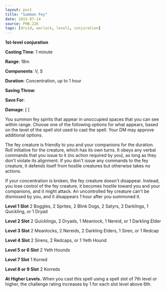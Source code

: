 ```yaml
---
layout: post
title: "Summon Fey"
date: 2015-07-14
source: PHB.226
tags: [druid, warlock, level1, conjuration]
---
```


**1st-level conjuration**

**Casting Time**: 1 minute

**Range**: 18m

**Components**: V, S

**Duration**: Concentration, up to 1 hour

**Saving Throw**:

**Save For**:

**Damage**: [ ]

You summon fey spirits that appear in unoccupied spaces that you can see within range. Choose one of the following options for what appears, based on the level of the spell slot used to cast the spell. Your DM may approve additional options.

The fey creature is friendly to you and your companions for the duration. Roll initiative for the creature, which has its own turns. It obeys any verbal commands that you issue to it (no action required by you), as long as they don't violate its alignment. If you don't issue any commands to the fey creature, it defends itself from hostile creatures but otherwise takes no actions.

If your concentration is broken, the fey creature doesn't disappear. Instead, you lose control of the fey creature, it becomes hostile toward you and your companions, and it might attack. An uncontrolled fey creature can't be dismissed by you, and it disappears 1 hour after you summoned it.

**Level 1 Slot** 2 Boggles, 2 Sprites, 2 Blink Dogs, 2 Satyrs, 2 Darklings, 1 Quickling, or 1 Dryad

**Level 2 Slot** 2 Quicklings, 2 Dryads, 1 Meanlock, 1 Nereid, or 1 Darkling Elder

**Level 3 Slot** 2 Meanlocks, 2 Nereids, 2 Darkling Elders, 1 Siren, or 1 Redcap

**Level 4 Slot** 2 Sirens, 2 Redcaps, or 1 Yeth Hound

**Level 5 or 6 Slot** 2 Yeth Hounds

**Level 7 Slot** 1 Korred

**Level 8 or 9 Slot** 2 Korreds

**At Higher Levels.** When you cast this spell using a spell slot of 7th level or higher, the challenge rating increases by 1 for each slot level above 6th.
